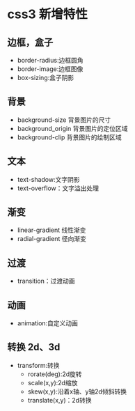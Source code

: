 # css3 新增特性
## 边框，盒子
- border-radius:边框圆角
- border-image:边框图像
- box-sizing:盒子阴影
## 背景
- background-size 背景图片的尺寸
- background_origin 背景图片的定位区域
- background-clip 背景图片的绘制区域
## 文本
- text-shadow:文字阴影
- text-overflow：文字溢出处理
## 渐变
- linear-gradient 线性渐变
- radial-gradient 径向渐变
## 过渡
- transition：过渡动画
## 动画
- animation:自定义动画
## 转换 2d、3d
- transform:转换
  - rorate(deg):2d旋转
  - scale(x,y):2d缩放
  - skew(x,y):沿着x轴、y轴2d倾斜转换
  - translate(x,y)：2d转换